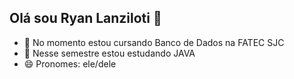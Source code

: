 ## Olá sou Ryan Lanziloti 👋

- 🔭 No momento estou cursando Banco de Dados na FATEC SJC
- 🌱 Nesse semestre estou estudando JAVA
- 😄 Pronomes: ele/dele


  

